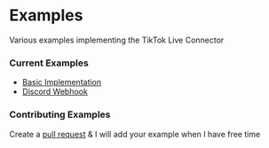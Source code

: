 Examples
======
Various examples implementing the TikTok Live Connector

### Current Examples

- [Basic Implementation](basic.py)
- [Discord Webhook](discord.py)

### Contributing Examples

Create a [pull request](https://github.com/isaackogan/TikTok-Live-Connector/pulls) & I will add your example when I have free time
